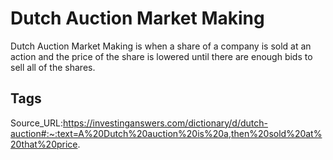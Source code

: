 # Dutch Auction Market Making
Dutch Auction Market Making is when a share of a company is sold at an action and the price of the share is lowered until there are enough bids to sell all of the shares.
## Tags
Source_URL:https://investinganswers.com/dictionary/d/dutch-auction#:~:text=A%20Dutch%20auction%20is%20a,then%20sold%20at%20that%20price.
